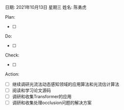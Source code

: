 日期: 2021年10月13日 星期三      姓名: 陈勇虎 

Plan:

- [ ] 

Do:

- [ ] 

Check:

- [ ] 

Action:

- [ ] 继续调研光流法动态感知领域的应用算法和光流估计算法
- [ ] 阅读和学习论文源码
- [ ] 调研和收集Transformer的应用
- [ ] 调研和收集处理occlusion问题的解决方案
